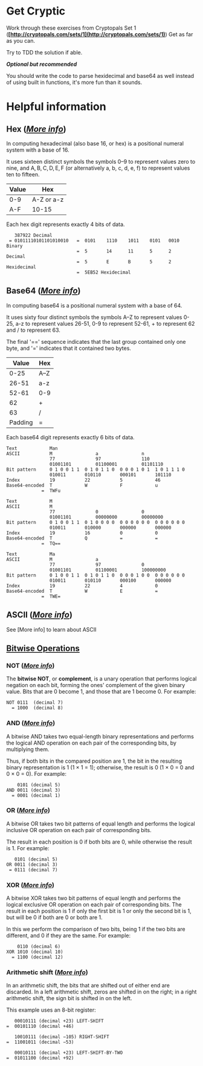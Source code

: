 # Get Cryptic

Work through these exercises from Cryptopals Set 1 (**[http://cryptopals.com/sets/1](http://cryptopals.com/sets/1)**)
Get as far as you can.

Try to TDD the solution if able.

***Optional but recommended***

You should write the code to parse hexidecimal and base64 as well instead of using built in functions, it's more fun than it sounds.

# Helpful information

## Hex (*[More info](https://en.wikipedia.org/wiki/Hexadecimal)*)

In computing hexadecimal (also base 16, or hex) is a positional numeral system with a base of 16. 

It uses sixteen distinct symbols the symbols 0–9 to represent values zero to nine, and A, B, C, D, E, F (or alternatively a, b, c, d, e, f) to represent values ten to fifteen.

    
| Value |    Hex     |
|-------|------------|
| 0-9   | A-Z or a-z |
| A-F   | 10-15      |

Each hex digit represents exactly 4 bits of data.

       387922‬ Decimal
     = 01011110101101010010   =  0101    1110    1011    0101   0010  Binary
                              =  5       14      11      5      2     Decimal
                              =  5       E       B       5	    2     Hexidecimal
                              =  5EB52 Hexidecimal


## Base64 (*[More info](https://en.wikipedia.org/wiki/Base64)*)

In computing base64 is a positional numeral system with a base of 64.

It uses sixty four distinct symbols the symbols A–Z to represent values 0-25, a-z to represent values 26-51, 0-9 to represent 52-61, + to represent 62 and / to represent 63.

The final '==' sequence indicates that the last group contained only one byte, and '=' indicates that it contained two bytes. 

|  Value  | Hex |
|---------|-----|
| 0-25    | A–Z |
| 26-51   | a-z |
| 52-61   | 0-9 |
| 62      | +   |
| 63      | /   |
| Padding | =   |

Each base64 digit represents exactly 6 bits of data.

    Text            Man
    ASCII           M                a                n
                    77               97               110
                    01001101         01100001         01101110
    Bit pattern     0 1 0 0 1 1  0 1 0 1 1 0  0 0 0 1 0 1  1 0 1 1 1 0
                    010011       010110       000101       101110
    Index           19           22           5            46
    Base64-encoded  T            W            F            u
                 =  TWFu

    Text            M  
    ASCII           M  
                    77               0                0
                    01001101         00000000         00000000
    Bit pattern     0 1 0 0 1 1  0 1 0 0 0 0  0 0 0 0 0 0  0 0 0 0 0 0
                    010011       010000       000000       000000
    Index           19           16           0            0
    Base64-encoded  T            Q            =            =
                 =  TQ==

    Text            Ma
    ASCII           M                a 
                    77               97               0
                    01001101         01100001         100000000
    Bit pattern     0 1 0 0 1 1  0 1 0 1 1 0  0 0 0 1 0 0  0 0 0 0 0 0
                    010011       010110       000100       000000
    Index           19           22           4            0
    Base64-encoded  T            W            E            =
                 =  TWE=

## ASCII (*[More info](http://www.rapidtables.com/code/text/ascii-table.htm)*)

See [More info] to learn about ASCII

## [Bitwise Operations](https://en.wikipedia.org/wiki/Bitwise_operation)

### NOT (*[More info](https://en.wikipedia.org/wiki/Bitwise_operation#NOT)*)

The **bitwise NOT**, or **complement**, is a unary operation that performs logical negation on each bit, forming the ones' complement of the given binary value. Bits that are 0 become 1, and those that are 1 become 0. For example:

    NOT 0111  (decimal 7)
      = 1000  (decimal 8)

### AND (*[More info](https://en.wikipedia.org/wiki/Bitwise_operation#AND)*)

A bitwise AND takes two equal-length binary representations and performs the logical AND operation on each pair of the corresponding bits, by multiplying them. 

Thus, if both bits in the compared position are 1, the bit in the resulting binary representation is 1 (1 × 1 = 1); otherwise, the result is 0 (1 × 0 = 0 and 0 × 0 = 0). For example:

        0101 (decimal 5)
    AND 0011 (decimal 3)
      = 0001 (decimal 1)

### OR (*[More info](https://en.wikipedia.org/wiki/Bitwise_operation#OR)*)

A bitwise OR takes two bit patterns of equal length and performs the logical inclusive OR operation on each pair of corresponding bits. 

The result in each position is 0 if both bits are 0, while otherwise the result is 1. For example:

       0101 (decimal 5)
    OR 0011 (decimal 3)
     = 0111 (decimal 7)

### XOR (*[More info](https://en.wikipedia.org/wiki/Bitwise_operation#XOR)*)

A bitwise XOR takes two bit patterns of equal length and performs the logical exclusive OR operation on each pair of corresponding bits. The result in each position is 1 if only the first bit is 1 or only the second bit is 1, but will be 0 if both are 0 or both are 1. 

In this we perform the comparison of two bits, being 1 if the two bits are different, and 0 if they are the same. For example:

        0110 (decimal 6)
    XOR 1010 (decimal 10)
      = 1100 (decimal 12)

### Arithmetic shift (*[More info](https://en.wikipedia.org/wiki/Bitwise_operation#Arithmetic_shift)*)

In an arithmetic shift, the bits that are shifted out of either end are discarded. In a left arithmetic shift, zeros are shifted in on the right; in a right arithmetic shift, the sign bit is shifted in on the left.

This example uses an 8-bit register:

       00010111 (decimal +23) LEFT-SHIFT
    =  00101110 (decimal +46)
    
       10010111 (decimal −105) RIGHT-SHIFT
    =  11001011 (decimal −53)
    
       00010111 (decimal +23) LEFT-SHIFT-BY-TWO
    =  01011100 (decimal +92)
